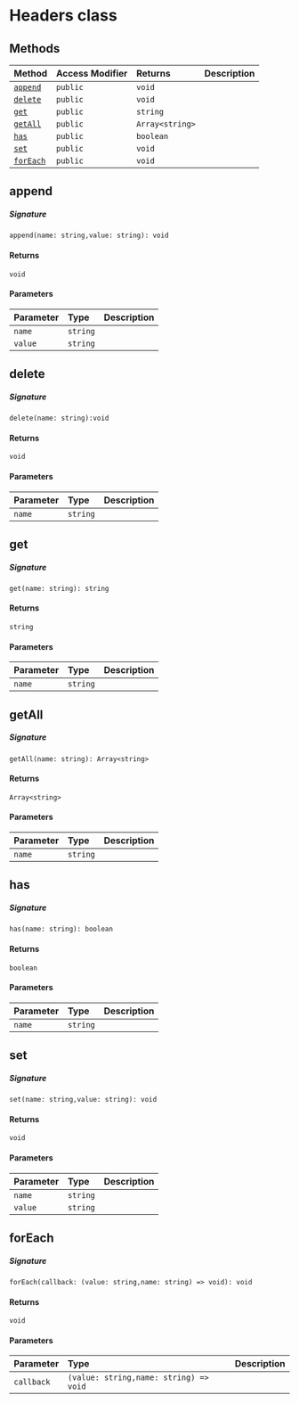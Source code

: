 # Headers class












## Methods

| Method	   | Access Modifier | Returns	| Description|
|:-------------|:----|:-------|:-----------|
|[`append`](#append)     | `public` | `void` |  |
|[`delete`](#delete)     | `public` | `void` |  |
|[`get`](#get)     | `public` | `string` |  |
|[`getAll`](#getall)     | `public` | `Array<string>` |  |
|[`has`](#has)     | `public` | `boolean` |  |
|[`set`](#set)     | `public` | `void` |  |
|[`forEach`](#foreach)     | `public` | `void` |  |




## append



##### Signature
`append(name: string,value: string): void`

#### Returns
`void`

#### Parameters


| Parameter	   | Type    | Description |
|:-------------|:---------------|:------------|
| `name`    | `string` |  |
| `value`    | `string` |  |


## delete



##### Signature
`delete(name: string):void`

#### Returns
`void`

#### Parameters


| Parameter	   | Type    | Description |
|:-------------|:---------------|:------------|
| `name`    | `string` |  |


## get



##### Signature
`get(name: string): string`

#### Returns
`string`

#### Parameters


| Parameter	   | Type    | Description |
|:-------------|:---------------|:------------|
| `name`    | `string` |  |


## getAll



##### Signature
`getAll(name: string): Array<string>`

#### Returns
`Array<string>`

#### Parameters


| Parameter	   | Type    | Description |
|:-------------|:---------------|:------------|
| `name`    | `string` |  |


## has



##### Signature
`has(name: string): boolean`

#### Returns
`boolean`

#### Parameters


| Parameter	   | Type    | Description |
|:-------------|:---------------|:------------|
| `name`    | `string` |  |


## set



##### Signature
`set(name: string,value: string): void`

#### Returns
`void`

#### Parameters


| Parameter	   | Type    | Description |
|:-------------|:---------------|:------------|
| `name`    | `string` |  |
| `value`    | `string` |  |


## forEach



##### Signature
`forEach(callback: (value: string,name: string) => void): void`

#### Returns
`void`

#### Parameters


| Parameter	   | Type    | Description |
|:-------------|:---------------|:------------|
| `callback`    | `(value: string,name: string) => void` |  |

